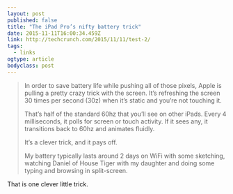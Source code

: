 ```yaml
---
layout: post 
published: false 
title: "The iPad Pro’s nifty battery trick" 
date: 2015-11-11T16:00:34.459Z 
link: http://techcrunch.com/2015/11/11/test-2/ 
tags:
  - links
ogtype: article 
bodyclass: post 
---
```


> In order to save battery life while pushing all of those pixels, Apple is pulling a pretty crazy trick with the screen. It’s refreshing the screen 30 times per second (30z) when it’s static and you’re not touching it. 
> 
> That’s half of the standard 60hz that you’ll see on other iPads. Every 4 milliseconds, it polls for screen or touch activity. If it sees any, it transitions back to 60hz and animates fluidly. 
> 
> It’s a clever trick, and it pays off. 
> 
> My battery typically lasts around 2 days on WiFi with some sketching, watching Daniel of House Tiger with my daughter and doing some typing and browsing in split-screen.

That is one clever little trick.